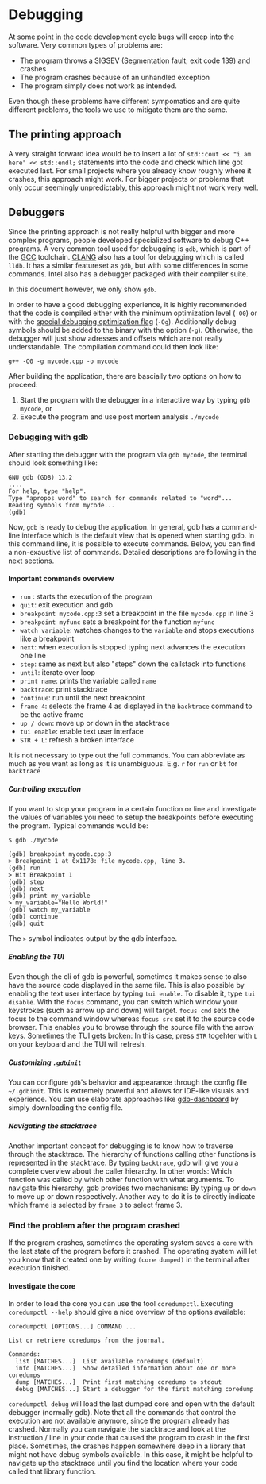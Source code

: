 # Debugging

At some point in the code development cycle bugs will creep into the software.
Very common types of problems are:

* The program throws a SIGSEV (Segmentation fault; exit code 139) and crashes
* The program crashes because of an unhandled exception
* The program simply does not work as intended.

Even though these problems have different sympomatics and are quite different problems, the tools we use to mitigate them are the same.

## The printing approach

A very straight forward idea would be to insert a lot of `std::cout << "i am here" << std::endl;` statements into the code and check which line got executed last.
For small projects where you already know roughly where it crashes, this approach might work.
For bigger projects or problems that only occur seemingly unpredictably, this approach might not work very well.

## Debuggers

Since the printing approach is not really helpful with bigger and more complex programs, people developed specialized software to debug C++ programs.
A very common tool used for debugging is `gdb`, which is part of the [GCC](https://gcc.gnu.org/) toolchain.
[CLANG](https://llvm.org) also has a tool for debugging which is called `lldb`. It has a similar featureset as `gdb`, but with some differences in some commands.
Intel also has a debugger packaged with their compiler suite.

In this document however, we only show `gdb`.

In order to have a good debugging experience, it is highly recommended that the code is compiled either with the minimum optimization level (`-O0`) or with the [special debugging optimization flag](https://gcc.gnu.org/onlinedocs/gcc/Optimize-Options.html#index-Og) (`-Og`). Additionally debug symbols should be added to the binary with the option (`-g`).
Otherwise, the debugger will just show adresses and offsets which are not really understandable. The compilation command could then look like:

```shell
g++ -O0 -g mycode.cpp -o mycode
```

After building the application, there are bascially two options on how to proceed:

1. Start the program with the debugger in a interactive way by typing `gdb mycode`, or
2. Execute the program and use post mortem analysis `./mycode`

### Debugging with gdb

After starting the debugger with the program via `gdb mycode`, the terminal should look something like:

```shell
GNU gdb (GDB) 13.2
....
For help, type "help".
Type "apropos word" to search for commands related to "word"...
Reading symbols from mycode...
(gdb)
```

Now, `gdb` is ready to debug the application. In general, gdb has a command-line interface which is the default view that is opened when starting gdb. In this command line, it is possible to execute commands. Below, you can find a non-exaustive list of commands. Detailed descriptions are following in the next sections.

#### Important commands overview

* `run` : starts the execution of the program
* `quit`: exit execution and gdb
* `breakpoint mycode.cpp:3` set a breakpoint in the file `mycode.cpp` in line 3
* `breakpoint myfunc` sets a breakpoint for the function `myfunc`
* `watch variable`: watches changes to the `variable` and stops executions like a breakpoint
* `next`: when execution is stopped typing next advances the execution one line
* `step`: same as next but also "steps" down the callstack into functions
* `until`: iterate over loop
* `print name`: prints the variable called `name`
* `backtrace`: print stacktrace
* `continue`: run until the next breakpoint
* `frame 4`: selects the frame 4 as displayed in the `backtrace` command to be the active frame
* `up / down`: move up or down in the stacktrace
* `tui enable`: enable text user interface
* `STR + L`: refresh a broken interface

It is not necessary to type out the full commands. You can abbreviate as much as you want as long as it is unambiguous. E.g. `r` for `run` or `bt` for `backtrace`
##### Controlling execution

If you want to stop your program in a certain function or line and investigate the values of variables you need to setup the breakpoints before executing the program.
Typical commands would be:

```shell
$ gdb ./mycode 

(gdb) breakpoint mycode.cpp:3
> Breakpoint 1 at 0x1178: file mycode.cpp, line 3.
(gdb) run
> Hit Breakpoint 1
(gdb) step
(gdb) next
(gdb) print my_variable
> my_variable="Hello World!"
(gdb) watch my_variable
(gdb) continue
(gdb) quit

```

The `>` symbol indicates output by the gdb interface.

##### Enabling the TUI

Even though the cli of gdb is powerful, sometimes it makes sense to also have the source code displayed in the same file. This is also possible by enabling the text user interface by typing `tui enable`.
To disable it, type `tui disable`.
With the `focus` command, you can switch which window your keystrokes (such as arrow up and down) will target.
`focus cmd` sets the focus to the command window whereas `focus src` set it to the source code browser. This enables you to browse through the source file with the arrow keys.
Sometimes the TUI gets broken: In this case, press `STR` togehter with `L` on your keyboard and the TUI will refresh.

##### Customizing `.gdbinit`

You can configure `gdb`'s behavior and appearance through the config file `~/.gdbinit`. This is extremely powerful and allows for IDE-like visuals and experience. You can use elaborate approaches like [gdb-dashboard](https://github.com/cyrus-and/gdb-dashboard) by simply downloading the config file.
##### Navigating the stacktrace

Another important concept for debugging is to know how to traverse through the stacktrace. The hierarchy of functions calling other functions is represented in the stacktrace. By typing `backtrace`, gdb will give you a complete overview about the caller hierarchy. In other words: Which function was called by which other function with what arguments. To navigate this hierarchy, gdb provides two mechanisms: By typing `up` or `down` to move up or down respectively. Another way to do it is to directly indicate which frame is selected by `frame 3` to select frame 3.

### Find the problem after the program crashed

If the program crashes, sometimes the operating system saves a `core` with the last state of the program before it crashed.
The operating system will let you know that it created one by writing `(core dumped)` in the terminal after execution finished.

#### Investigate the core

In order to load the core you can use the tool `coredumpctl`.
Executing `coredumpctl --help` should give a nice overview of the options available:

```shell
coredumpctl [OPTIONS...] COMMAND ...

List or retrieve coredumps from the journal.

Commands:
  list [MATCHES...]  List available coredumps (default)
  info [MATCHES...]  Show detailed information about one or more coredumps
  dump [MATCHES...]  Print first matching coredump to stdout
  debug [MATCHES...] Start a debugger for the first matching coredump
```

`coredumpctl debug` will load the last dumped core and open with the default debugger (normally gdb).
Note that all the commands that control the execution are not available anymore, since the program already has crashed. Normally you can navigate the stacktrace and look at the instruction / line in your code that caused the program to crash in the first place.
Sometimes, the crashes happen somewhere deep in a library that might not have debug symbols available. In this case, it might be helpful to navigate up the stacktrace until you find the location where your code called that library function.